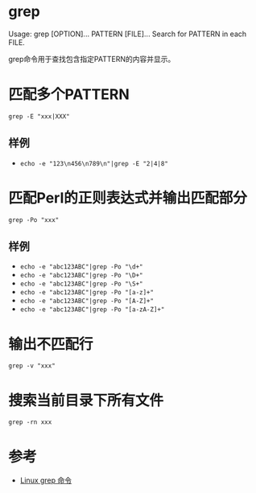 grep
====
Usage: grep [OPTION]... PATTERN [FILE]...
Search for PATTERN in each FILE.

grep命令用于查找包含指定PATTERN的内容并显示。

# 匹配多个PATTERN
`grep -E "xxx|XXX"`
## 样例
 - `echo -e "123\n456\n789\n"|grep -E "2|4|8"`

# 匹配Perl的正则表达式并输出匹配部分
`grep -Po "xxx"`
## 样例
 - `echo -e "abc123ABC"|grep -Po "\d+"`
 - `echo -e "abc123ABC"|grep -Po "\D+"`
 - `echo -e "abc123ABC"|grep -Po "\S+"`
 - `echo -e "abc123ABC"|grep -Po "[a-z]+"`
 - `echo -e "abc123ABC"|grep -Po "[A-Z]+"`
 - `echo -e "abc123ABC"|grep -Po "[a-zA-Z]+"`

# 输出不匹配行
`grep -v "xxx"`

# 搜索当前目录下所有文件
`grep -rn xxx`

# 参考
 * [Linux grep 命令](https://www.runoob.com/linux/linux-comm-grep.html)
